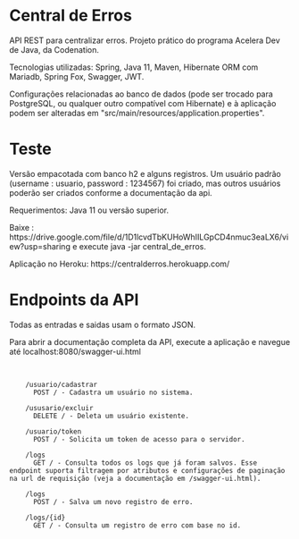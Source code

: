 # Central de Erros
<p>API REST para centralizar erros. Projeto prático do programa Acelera Dev de Java, da Codenation. </p>
<p>Tecnologias utilizadas: Spring, Java 11, Maven, Hibernate ORM com Mariadb, Spring Fox, Swagger, JWT. </p>
<p>Configurações relacionadas ao banco de dados (pode ser trocado para PostgreSQL, ou qualquer outro compatível com Hibernate) e à aplicação podem ser alteradas em "src/main/resources/application.properties". </p> 

# Teste

<p>Versão empacotada com banco h2 e alguns registros. Um usuário padrão (username : usuario, password : 1234567) foi criado, mas outros usuários poderão ser criados
conforme a documentação da api. </p>
<p>Requerimentos: Java 11 ou versão superior. </p>
<p> Baixe : https://drive.google.com/file/d/1D1lcvdTbKUHoWhIILGpCD4nmuc3eaLX6/view?usp=sharing e execute java -jar central_de_erros.</p>
<p>Aplicação no Heroku: https://centralderros.herokuapp.com/</p>


# Endpoints da API
<p>Todas as entradas e saidas usam o formato JSON.</p>
<p>Para abrir a documentação completa da API, execute a aplicação e navegue até localhost:8080/swagger-ui.html</p>

<pre>
  <code>
  
    /usuario/cadastrar
      POST / - Cadastra um usuário no sistema.

    /ususario/excluir
      DELETE / - Deleta um usuário existente.
  
    /usuario/token
      POST / - Solicita um token de acesso para o servidor.

    /logs
      GET / - Consulta todos os logs que já foram salvos. Esse endpoint suporta filtragem por atributos e configurações de paginação na url de requisição (veja a documentação em /swagger-ui.html).

    /logs
      POST / - Salva um novo registro de erro.
  
    /logs/{id}
      GET / - Consulta um registro de erro com base no id.
  
  </code>
</pre>

